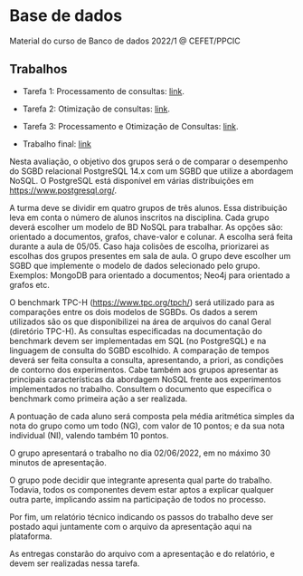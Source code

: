 # Base de dados

Material do curso de Banco de dados 2022/1 @ CEFET/PPCIC

## Trabalhos

* Tarefa 1: Processamento de consultas: [link](https://github.com/michelmf/database_systems/tree/main/tarefa_1).

* Tarefa 2: Otimização de consultas: [link](https://github.com/michelmf/database_systems/tree/main/tarefa_2).

* Tarefa 3: Processamento e Otimização de Consultas: [link](https://github.com/michelmf/database_systems/tree/main/tarefa_3).

* Trabalho final: [link]()

Nesta avaliação, o objetivo dos grupos será o de comparar o desempenho do SGBD relacional PostgreSQL 14.x com um SGBD que utilize a abordagem NoSQL. O PostgreSQL está disponível em várias distribuições em https://www.postgresql.org/.

A turma deve se dividir em quatro grupos de três alunos. Essa distribuição leva em conta o número de alunos inscritos na disciplina. Cada grupo deverá escolher um modelo de BD NoSQL para trabalhar. As opções são: orientado a documentos, grafos, chave-valor e colunar. A escolha será feita durante a aula de 05/05. Caso haja colisões de escolha, priorizarei as escolhas dos grupos presentes em sala de aula. O grupo deve escolher um SGBD que implemente o modelo de dados selecionado pelo grupo. Exemplos: MongoDB para orientado a documentos; Neo4j para orientado a grafos etc.

O benchmark TPC-H (https://www.tpc.org/tpch/) será utilizado para as comparações entre os dois modelos de SGBDs.
Os dados a serem utilizados são os que disponibilizei na área de arquivos do canal Geral (diretório TPC-H). As consultas especificadas na documentação do benchmark devem ser implementadas em SQL (no PostgreSQL) e na linguagem de consulta do SGBD escolhido. A comparação de tempos deverá ser feita consulta a consulta, apresentando, a priori, as condições de contorno dos experimentos. Cabe também aos grupos apresentar as principais características da abordagem NoSQL frente aos experimentos implementados no trabalho. Consultem o documento que especifica o benchmark como primeira ação a ser realizada.

A pontuação de cada aluno será composta pela média aritmética simples da nota do grupo como um todo (NG), com valor de 10 pontos; e da sua nota individual (NI), valendo também 10 pontos.

O grupo apresentará o trabalho no dia 02/06/2022, em no máximo 30 minutos de apresentação.

O grupo pode decidir que integrante apresenta qual parte do trabalho.
Todavia, todos os componentes devem estar aptos a explicar qualquer outra parte, implicando assim na participação de todos no processo.

Por fim, um relatório técnico indicando os passos do trabalho deve ser postado aqui juntamente com o arquivo da apresentação aqui na plataforma.

As entregas constarão do arquivo com a apresentação e do relatório, e devem ser realizadas nessa tarefa.
